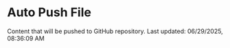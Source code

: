# Auto Push File

Content that will be pushed to GitHub repository.
Last updated: 06/29/2025, 08:36:09 AM
